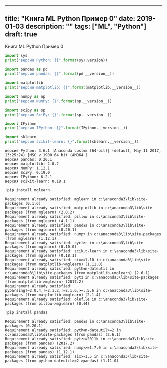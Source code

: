 
---
title: "Книга ML Python Пример 0"
date: 2019-01-03
description: ""
tags: ["ML", "Python"]
draft: true
---

Книга ML Python Пример 0


```python
import sys
print("версия Python: {}".format(sys.version))

import pandas as pd
print("версия pandas: {}".format(pd.__version__))

import matplotlib
print("версия matplotlib: {}".format(matplotlib.__version__))

import numpy as np
print("версия NumPy: {}".format(np.__version__))

import scipy as sp
print("версия SciPy: {}".format(sp.__version__))

import IPython
print("версия IPython: {}".format(IPython.__version__))

import sklearn
print("версия scikit-learn: {}".format(sklearn.__version__))
```

    версия Python: 3.6.1 |Anaconda custom (64-bit)| (default, May 11 2017, 13:25:24) [MSC v.1900 64 bit (AMD64)]
    версия pandas: 0.20.1
    версия matplotlib: 2.0.2
    версия NumPy: 1.12.1
    версия SciPy: 0.19.0
    версия IPython: 6.2.1
    версия scikit-learn: 0.18.1
    


```python
!pip install mglearn
```

    Requirement already satisfied: mglearn in c:\anaconda3\lib\site-packages (0.1.6)
    Requirement already satisfied: matplotlib in c:\anaconda3\lib\site-packages (from mglearn) (2.0.2)
    Requirement already satisfied: pillow in c:\anaconda3\lib\site-packages (from mglearn) (4.1.1)
    Requirement already satisfied: pandas in c:\anaconda3\lib\site-packages (from mglearn) (0.20.1)
    Requirement already satisfied: numpy in c:\anaconda3\lib\site-packages (from mglearn) (1.12.1)
    Requirement already satisfied: cycler in c:\anaconda3\lib\site-packages (from mglearn) (0.10.0)
    Requirement already satisfied: scikit-learn in c:\anaconda3\lib\site-packages (from mglearn) (0.18.1)
    Requirement already satisfied: six>=1.10 in c:\anaconda3\lib\site-packages (from matplotlib->mglearn) (1.11.0)
    Requirement already satisfied: python-dateutil in c:\anaconda3\lib\site-packages (from matplotlib->mglearn) (2.6.1)
    Requirement already satisfied: pytz in c:\anaconda3\lib\site-packages (from matplotlib->mglearn) (2017.2)
    Requirement already satisfied: pyparsing!=2.0.4,!=2.1.2,!=2.1.6,>=1.5.6 in c:\anaconda3\lib\site-packages (from matplotlib->mglearn) (2.1.4)
    Requirement already satisfied: olefile in c:\anaconda3\lib\site-packages (from pillow->mglearn) (0.44)
    


```python
!pip install pandas
```

    Requirement already satisfied: pandas in c:\anaconda3\lib\site-packages (0.20.1)
    Requirement already satisfied: python-dateutil>=2 in c:\anaconda3\lib\site-packages (from pandas) (2.6.1)
    Requirement already satisfied: pytz>=2011k in c:\anaconda3\lib\site-packages (from pandas) (2017.2)
    Requirement already satisfied: numpy>=1.7.0 in c:\anaconda3\lib\site-packages (from pandas) (1.12.1)
    Requirement already satisfied: six>=1.5 in c:\anaconda3\lib\site-packages (from python-dateutil>=2->pandas) (1.11.0)
    

